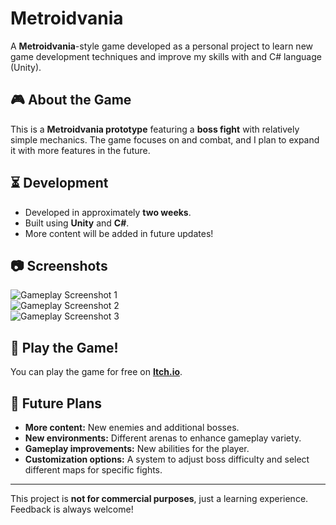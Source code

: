 # Metroidvania  

A **Metroidvania**-style game developed as a personal project to learn new game development techniques and improve my skills with and C# language (Unity).  

## 🎮 About the Game  
This is a **Metroidvania prototype** featuring a **boss fight** with relatively simple mechanics. The game focuses on and combat, and I plan to expand it with more features in the future.  

## ⏳ Development  
- Developed in approximately **two weeks**.  
- Built using **Unity** and **C#**.  
- More content will be added in future updates!  

## 📷 Screenshots  
![Gameplay Screenshot 1](https://github.com/user-attachments/assets/95fee911-a85c-4e40-ab9c-f8da4895cfda)  
![Gameplay Screenshot 2](https://github.com/user-attachments/assets/0fecf908-8715-45e1-8131-038c6d3a21eb)  
![Gameplay Screenshot 3](https://github.com/user-attachments/assets/d8632844-49f9-426a-a876-d4a0019ddda9)  

## 🚀 Play the Game!  
You can play the game for free on **[Itch.io](https://kenzyps.itch.io/metroidvania-bossfight)**.  

## 🔧 Future Plans  
- **More content:** New enemies and additional bosses.  
- **New environments:** Different arenas to enhance gameplay variety.  
- **Gameplay improvements:** New abilities for the player.  
- **Customization options:** A system to adjust boss difficulty and select different maps for specific fights.  

---  
This project is **not for commercial purposes**, just a learning experience. Feedback is always welcome!  
